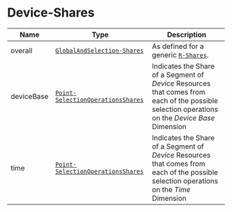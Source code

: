 # Device-Shares

Name        |Type      | Description
------------|----------|------------
overall | [`GlobalAndSelection-Shares`](/api/reference/data-models/global-and-selection-share.md) | As defined for a generic [`R-Shares`](/api/reference/data-modelsata-models/r-shares/index.md).
deviceBase | [`Point-SelectionOperationsShares`](/api/reference/data-modelsata-models/g-selection-operation-shares/point.md) | Indicates the Share of a Segment of *Device* Resources that comes from each of the possible selection operations on the *Device Base* Dimension
time | [`Point-SelectionOperationsShares`](/api/reference/data-modelsata-models/g-selection-operation-shares/point.md) | Indicates the Share of a Segment of *Device* Resources that comes from each of the possible selection operations on the *Time* Dimension
